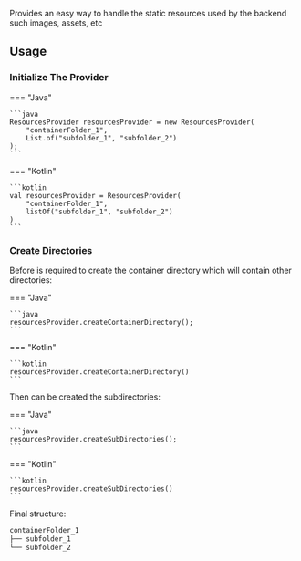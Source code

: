 Provides an easy way to handle the static resources used by the backend such images, assets, etc

## Usage

### Initialize The Provider

=== "Java"

    ```java
    ResourcesProvider resourcesProvider = new ResourcesProvider(
        "containerFolder_1",
        List.of("subfolder_1", "subfolder_2")
    );
    ```

=== "Kotlin"

    ```kotlin
    val resourcesProvider = ResourcesProvider(
        "containerFolder_1",
        listOf("subfolder_1", "subfolder_2")
    )
    ```

### Create Directories

Before is required to create the container directory which will contain other directories:

=== "Java"

    ```java
    resourcesProvider.createContainerDirectory();
    ```

=== "Kotlin"

    ```kotlin
    resourcesProvider.createContainerDirectory()
    ```

Then can be created the subdirectories:

=== "Java"

    ```java
    resourcesProvider.createSubDirectories();
    ```

=== "Kotlin"

    ```kotlin
    resourcesProvider.createSubDirectories()
    ```

Final structure:

``` bash
containerFolder_1
├── subfolder_1
└── subfolder_2
```